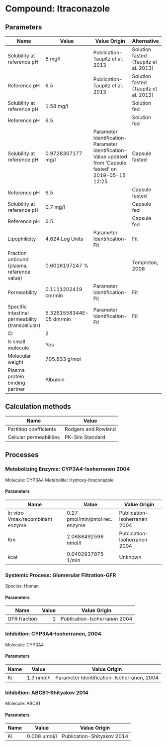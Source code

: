 # Compound: Itraconazole

## Parameters

Name                                             | Value                   | Value Origin                                                                                              | Alternative                           | Default |
------------------------------------------------ | ----------------------- | --------------------------------------------------------------------------------------------------------- | ------------------------------------- | ------- |
Solubility at reference pH                       | 8 mg/l                  | Publication-Taupitz et al. 2013                                                                           | Solution fasted (Taupitz et al. 2013) | True    |
Reference pH                                     | 6.5                     | Publication-Taupitz et al. 2013                                                                           | Solution fasted (Taupitz et al. 2013) | True    |
Solubility at reference pH                       | 1.58 mg/l               |                                                                                                           | Solution fed                          | False   |
Reference pH                                     | 6.5                     |                                                                                                           | Solution fed                          | False   |
Solubility at reference pH                       | 0.9728307177 mg/l       | Parameter Identification-Parameter Identification-Value updated from 'Capsule fasted' on 2019-05-15 12:25 | Capsule fasted                        | False   |
Reference pH                                     | 6.5                     |                                                                                                           | Capsule fasted                        | False   |
Solubility at reference pH                       | 0.7 mg/l                |                                                                                                           | Capsule fed                           | False   |
Reference pH                                     | 6.5                     |                                                                                                           | Capsule fed                           | False   |
Lipophilicity                                    | 4.624 Log Units         | Parameter Identification-Fit                                                                              | Fit                                   | True    |
Fraction unbound (plasma, reference value)       | 0.6016197247 %          |                                                                                                           | Templeton, 2008                       | True    |
Permeability                                     | 0.1111202419 cm/min     | Parameter Identification-Fit                                                                              | Fit                                   | False   |
Specific intestinal permeability (transcellular) | 5.3261558344E-05 dm/min | Parameter Identification-Fit                                                                              | Fit                                   | True    |
Cl                                               | 2                       |                                                                                                           |                                       |         |
Is small molecule                                | Yes                     |                                                                                                           |                                       |         |
Molecular weight                                 | 705.633 g/mol           |                                                                                                           |                                       |         |
Plasma protein binding partner                   | Albumin                 |                                                                                                           |                                       |         |
## Calculation methods

Name                    | Value               |
----------------------- | ------------------- |
Partition coefficients  | Rodgers and Rowland |
Cellular permeabilities | PK-Sim Standard     |
## Processes

### Metabolizing Enzyme: CYP3A4-Isoherranen 2004

Molecule: CYP3A4
Metabolite: Hydroxy-Itraconazole
#### Parameters

Name                             | Value                          | Value Origin                 |
-------------------------------- | ------------------------------ | ---------------------------- |
In vitro Vmax/recombinant enzyme | 0.27 pmol/min/pmol rec. enzyme | Publication-Isoherranen 2004 |
Km                               | 2.0688492598 nmol/l            | Publication-Isoherranen 2004 |
kcat                             | 0.0402937875 1/min             | Unknown                      |
### Systemic Process: Glomerular Filtration-GFR

Species: Human
#### Parameters

Name         | Value | Value Origin                 |
------------ | -----:| ---------------------------- |
GFR fraction |     1 | Publication-Isoherranen 2004 |
### Inhibition: CYP3A4-Isoherranen, 2004

Molecule: CYP3A4
#### Parameters

Name | Value      | Value Origin                               |
---- | ---------- | ------------------------------------------ |
Ki   | 1.3 nmol/l | Parameter Identification-Isoherranen, 2004 |
### Inhibition: ABCB1-Shityakov 2014

Molecule: ABCB1
#### Parameters

Name | Value        | Value Origin               |
---- | ------------ | -------------------------- |
Ki   | 0.008 µmol/l | Publication-Shityakov 2014 |
